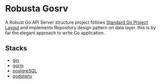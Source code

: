 # Robusta Gosrv
A Robust Go API Server structure project follows [Standard Go Project Layout](https://github.com/golang-standards/project-layout) and implements Repository design pattern on data layer. this is by far the elegant approach to write Go application.

## Stacks
* [gin](https://github.com/gin-gonic/gin)
* [gorm](https://github.com/go-gorm/gorm)
* [postgreSQL](https://gorm.io/docs/connecting_to_the_database.html)
* [godotenv](https://github.com/joho/godotenv)

